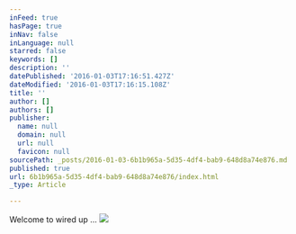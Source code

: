 ```yaml
---
inFeed: true
hasPage: true
inNav: false
inLanguage: null
starred: false
keywords: []
description: ''
datePublished: '2016-01-03T17:16:51.427Z'
dateModified: '2016-01-03T17:16:15.108Z'
title: ''
author: []
authors: []
publisher:
  name: null
  domain: null
  url: null
  favicon: null
sourcePath: _posts/2016-01-03-6b1b965a-5d35-4df4-bab9-648d8a74e876.md
published: true
url: 6b1b965a-5d35-4df4-bab9-648d8a74e876/index.html
_type: Article

---
```

Welcome to wired up ...
![](https://the-grid-user-content.s3-us-west-2.amazonaws.com/5119818b-c6c1-4984-ac20-664b8680caba.jpg)